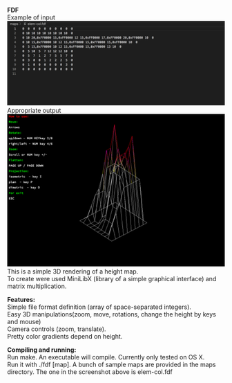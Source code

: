 **FDF**\
Example of input\
![GitHub Screen_Shot](screen_shots/example_input.png)\
Appropriate output\
![GitHub Screen_Shot](screen_shots/example_output.png)\
This is a simple 3D rendering of a height map.\
To create were used MiniLibX (library of a simple graphical interface) and matrix multiplication.
  
**Features:**\
Simple file format definition (array of space-separated integers).\
Easy 3D manipulations(zoom, move, rotations, change the height by keys and mouse)\
Camera controls (zoom, translate).\
Pretty color gradients depend on height.

**Compiling and running:**\
Run make. An executable will compile. Currently only tested on OS X.\
Run it with ./fdf [map]. A bunch of sample maps are provided in the maps directory. The one in the screenshot above is elem-col.fdf

